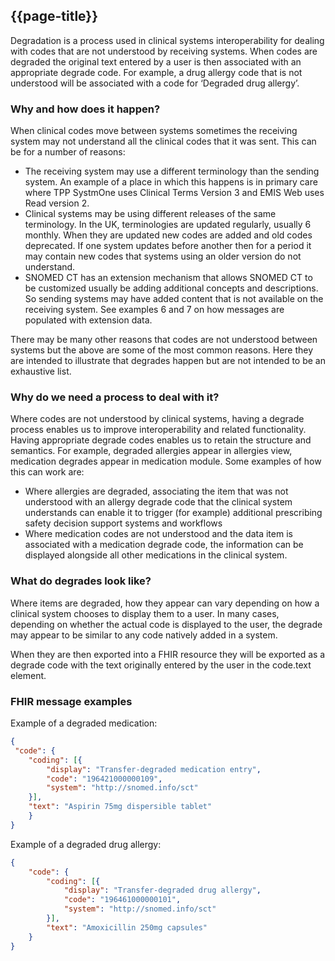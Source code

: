 ## {{page-title}}

Degradation is a process used in clinical systems interoperability for dealing with codes that
are not understood by receiving systems. When codes are degraded the original text entered
by a user is then associated with an appropriate degrade code. For example, a drug allergy
code that is not understood will be associated with a code for ‘Degraded drug allergy’.

### Why and how does it happen?
When clinical codes move between systems sometimes the receiving system may not
understand all the clinical codes that it was sent. This can be for a number of reasons:
- The receiving system may use a different terminology than the sending system. An
example of a place in which this happens is in primary care where TPP SystmOne
uses Clinical Terms Version 3 and EMIS Web uses Read version 2.
- Clinical systems may be using different releases of the same terminology. In the UK,
terminologies are updated regularly, usually 6 monthly. When they are updated new
codes are added and old codes deprecated. If one system updates before another
then for a period it may contain new codes that systems using an older version do not
understand.
- SNOMED CT has an extension mechanism that allows SNOMED CT to be
customized usually be adding additional concepts and descriptions. So sending
systems may have added content that is not available on the receiving system. See
examples 6 and 7 on how messages are populated with extension data.

There may be many other reasons that codes are not understood between systems but the
above are some of the most common reasons. Here they are intended to illustrate that
degrades happen but are not intended to be an exhaustive list.

### Why do we need a process to deal with it?
Where codes are not understood by clinical systems, having a degrade process enables us
to improve interoperability and related functionality. Having appropriate degrade codes
enables us to retain the structure and semantics. For example, degraded allergies appear in
allergies view, medication degrades appear in medication module.
Some examples of how this can work are:
- Where allergies are degraded, associating the item that was not understood with an
allergy degrade code that the clinical system understands can enable it to trigger (for
example) additional prescribing safety decision support systems and workflows
- Where medication codes are not understood and the data item is associated with a
medication degrade code, the information can be displayed alongside all other
medications in the clinical system.

### What do degrades look like?
Where items are degraded, how they appear can vary depending on how a clinical system
chooses to display them to a user. In many cases, depending on whether the actual code is
displayed to the user, the degrade may appear to be similar to any code natively added in a
system.

When they are then exported into a FHIR resource they will be exported as a degrade code
with the text originally entered by the user in the code.text element.

### FHIR message examples
Example of a degraded medication:
```json
{
 "code": {
    "coding": [{
        "display": "Transfer-degraded medication entry",
        "code": "196421000000109",
        "system": "http://snomed.info/sct"
    }],
    "text": "Aspirin 75mg dispersible tablet"
    }
}
```

Example of a degraded drug allergy:
```json
{
    "code": {
        "coding": [{
            "display": "Transfer-degraded drug allergy",
            "code": "196461000000101",
            "system": "http://snomed.info/sct"
        }],
        "text": "Amoxicillin 250mg capsules"
    }
}
```


